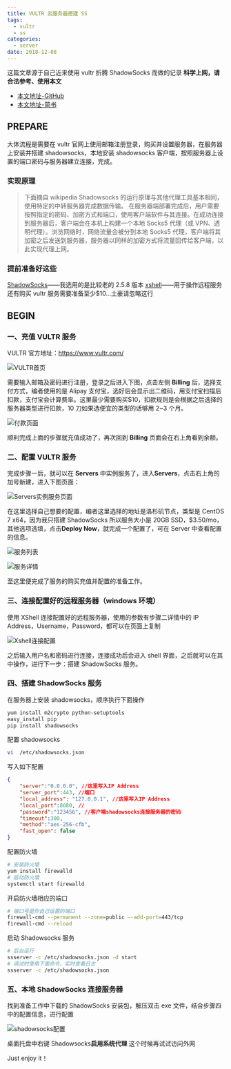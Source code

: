 ```yaml
---
title: VULTR 云服务器搭建 SS
tags:
  - vultr
  - ss
categories:
  - server
date: 2018-12-08
---
```


这篇文章源于自己近来使用 vultr 折腾 ShadowSocks 而做的记录
**科学上网，请合法参考、使用本文**

- [本文地址-GitHub](https://github.com/wangjian92)
- [本文地址-简书](https://www.jianshu.com/p/216885c33ed8)

## PREPARE

大体流程是需要在 vultr 官网上使用邮箱注册登录，购买并设置服务器，在服务器上安装并搭建 shadowsocks，本地安装 shadowsocks 客户端，按照服务器上设置的端口密码与服务器建立连接，完成。

### 实现原理

> 下面摘自 wikipedia
> Shadowsocks 的运行原理与其他代理工具基本相同，使用特定的中转服务器完成数据传输。
> 在服务器端部署完成后，用户需要按照指定的密码、加密方式和端口，使用客户端软件与其连接。在成功连接到服务器后，客户端会在本机上构建一个本地 Socks5 代理（或 VPN、透明代理）。浏览网络时，网络流量会被分到本地 Socks5 代理，客户端将其加密之后发送到服务器，服务器以同样的加密方式将流量回传给客户端，以此实现代理上网。

### 提前准备好这些

[ShadowSocks](https://github.com/shadowsocks/shadowsocks-windows/releases)——我选用的是比较老的 2.5.8 版本
[xshell](https://xshell.en.softonic.com/)——用于操作远程服务
还有购买 vultr 服务需要准备至少\$10...土豪请忽略这行

## BEGIN

### 一、充值 VULTR 服务

VULTR 官方地址：<https://www.vultr.com/>

![VULTR首页](https://upload-images.jianshu.io/upload_images/6177162-6176ab5c45ecfe40.png?imageMogr2/auto-orient/strip%7CimageView2/2/w/1240)

需要输入邮箱及密码进行注册，登录之后进入下图，点击左侧 **Billing** 后，选择支付方式，编者使用的是 Alipay 支付宝，选好后会显示出二维码，用支付宝扫描后扣款，支付宝会计算费率。这里最少需要购买\$10，扣款规则是会根据之后选择的服务器类型进行扣款，10 刀如果选便宜的类型的话够用 2~3 个月。

![付款页面](https://upload-images.jianshu.io/upload_images/6177162-2b634a90b57a21c0.png?imageMogr2/auto-orient/strip%7CimageView2/2/w/1240)

顺利完成上面的步骤就充值成功了，再次回到 **Billing** 页面会在右上角看到余额。

### 二、配置 VULTR 服务

完成步骤一后，就可以在 **Servers** 中实例服务了，进入**Servers**，点击右上角的加号新建，进入下图页面：

![Servers实例服务页面](https://upload-images.jianshu.io/upload_images/6177162-7067d3545d2d67e3.png?imageMogr2/auto-orient/strip%7CimageView2/2/w/1240)

在这里选择自己想要的配置，编者这里选择的地址是洛杉矶节点，类型是 CentOS 7 x64，因为我只搭建 ShadowSocks 所以服务大小是 20GB SSD，\$3.50/mo，其他选项选填，点击**Deploy Now**，就完成一个配置了，可在 Server 中查看配置的信息。

![服务列表](https://upload-images.jianshu.io/upload_images/6177162-d837b631258f48ff.png?imageMogr2/auto-orient/strip%7CimageView2/2/w/1240)

![服务详情](https://upload-images.jianshu.io/upload_images/6177162-becde0684e99aabe.png?imageMogr2/auto-orient/strip%7CimageView2/2/w/1240)

至这里便完成了服务的购买充值并配置的准备工作。

### 三、连接配置好的远程服务器（windows 环境）

使用 XShell 连接配置好的远程服务器，使用的参数有步骤二详情中的 IP Address，Username，Password，都可以在页面上复制

![Xshell连接配置](https://upload-images.jianshu.io/upload_images/6177162-7126630e94f9f7a5.png?imageMogr2/auto-orient/strip%7CimageView2/2/w/1240)

之后输入用户名和密码进行连接，连接成功后会进入 shell 界面，之后就可以在其中操作，进行下一步：搭建 ShadowSocks 服务。

### 四、搭建 ShadowSocks 服务

在服务器上安装 shadowsocks，顺序执行下面操作

```bash
yum install m2crypto python-setuptools
easy_install pip
pip install shadowsocks
```

配置 shadowsocks

```bash
vi  /etc/shadowsocks.json
```

写入如下配置

```json
{
    "server":"0.0.0.0", //这里写入IP Address
    "server_port":443, //端口
    "local_address": "127.0.0.1", //这里写入IP Address
    "local_port":8080, //
    "password":"123456", //客户端shadowsocks连接服务器的密码
    "timeout":300,
    "method":"aes-256-cfb",
    "fast_open": false
}
```

配置防火墙

```bash
# 安装防火墙
yum install firewalld
# 启动防火墙
systemctl start firewalld
```

开启防火墙相应的端口

```bash
# 端口号是你自己设置的端口
firewall-cmd --permanent --zone=public --add-port=443/tcp
firewall-cmd --reload
```

启动 Shadowsocks 服务

```bash
# 后台运行
ssserver -c /etc/shadowsocks.json -d start
# 调试时使用下面命令，实时查看日志
ssserver -c /etc/shadowsocks.json
```

### 五、本地 ShadowSocks 连接服务器

找到准备工作中下载的 ShadowSocks 安装包，解压双击 exe 文件，结合步骤四中的配置信息，进行配置

![shadowsocks配置](https://upload-images.jianshu.io/upload_images/6177162-3eabb0713f057fdc.png?imageMogr2/auto-orient/strip%7CimageView2/2/w/1240)

桌面托盘中右键 Shadowsocks**启用系统代理**
这个时候再试试访问外网

Just enjoy it！
